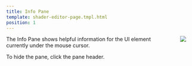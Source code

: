 ```yaml
---
title: Info Pane
template: shader-editor-page.tmpl.html
position: 1
---
```


<img src="/images/shader-editor/info-pane.png" style="float: right; padding: 20px; padding-top: 0px; border: 1px black;"></img>

The Info Pane shows helpful information for the UI element currently under the mouse cursor.

To hide the pane, click the pane header.

